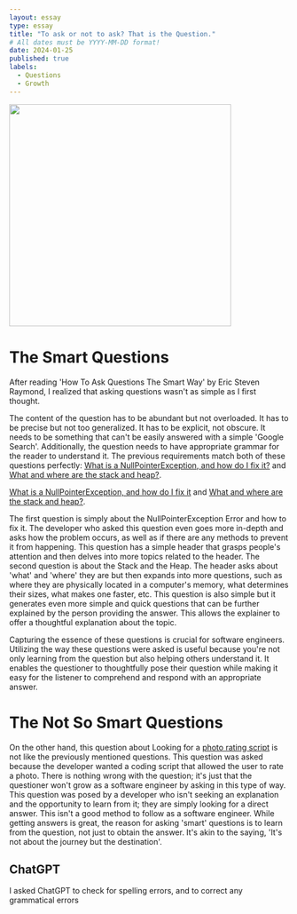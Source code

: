```yaml
---
layout: essay
type: essay
title: "To ask or not to ask? That is the Question."
# All dates must be YYYY-MM-DD format!
date: 2024-01-25
published: true
labels:
  - Questions
  - Growth
---
```


<p>
<img width="400px" class="image-fluid" src="https://pbs.twimg.com/media/DhAO1OPVAAA0GLU?format=jpg&name=small">
</p>

<h1>
The Smart Questions
</h1>

After reading 'How To Ask Questions The Smart Way' by Eric Steven Raymond, I realized that asking questions wasn't as simple as I first thought.

The content of the question has to be abundant but not overloaded. It has to be precise but not too generalized. It has to be explicit, not obscure. It needs to be something that can't be easily answered with a simple 'Google Search'. Additionally, the question needs to have appropriate grammar for the reader to understand it. The previous requirements match both of these questions perfectly: [What is a NullPointerException, and how do I fix it?](https://stackoverflow.com/questions/218384/what-is-a-nullpointerexception-and-how-do-i-fix-it) and [What and where are the stack and heap?](https://stackoverflow.com/questions/79923/what-and-where-are-the-stack-and-heap).

 [What is a NullPointerException, and how do I fix it](https://stackoverflow.com/questions/218384/what-is-a-nullpointerexception-and-how-do-i-fix-it) and [What and where are the stack and heap?](https://stackoverflow.com/questions/79923/what-and-where-are-the-stack-and-heap). 


The first question is simply about the NullPointerException Error and how to fix it. The developer who asked this question even goes more in-depth and asks how the problem occurs, as well as if there are any methods to prevent it from happening. This question has a simple header that grasps people's attention and then delves into more topics related to the header. The second question is about the Stack and the Heap. The header asks about 'what' and 'where' they are but then expands into more questions, such as where they are physically located in a computer's memory, what determines their sizes, what makes one faster, etc. This question is also simple but it generates even more simple and quick questions that can be further explained by the person providing the answer. This allows the explainer to offer a thoughtful explanation about the topic.

Capturing the essence of these questions is crucial for software engineers. Utilizing the way these questions were asked is useful because you're not only learning from the question but also helping others understand it. It enables the questioner to thoughtfully pose their question while making it easy for the listener to comprehend and respond with an appropriate answer.

<h1>
The Not So Smart Questions
</h1>


On the other hand, this question about Looking for a [photo rating script](https://stackoverflow.com/questions/77884121/looking-for-photo-rating-script-like-hotornot) is not like the previously mentioned questions. This question was asked because the developer wanted a coding script that allowed the user to rate a photo. There is nothing wrong with the question; it's just that the questioner won't grow as a software engineer by asking in this type of way. This question was posed by a developer who isn't seeking an explanation and the opportunity to learn from it; they are simply looking for a direct answer. This isn't a good method to follow as a software engineer. While getting answers is great, the reason for asking 'smart' questions is to learn from the question, not just to obtain the answer. It's akin to the saying, 'It's not about the journey but the destination'.

<h2>
ChatGPT
</h2>
I asked ChatGPT to check for spelling errors, and to correct any grammatical errors

